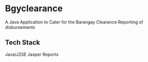 # Bgyclearance
A Java Application to Cater for the Barangay Clearance Reporting of disbursements

## Tech Stack
Java/J2SE
Jasper Reports
